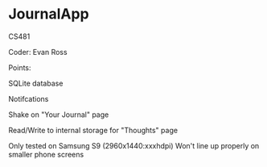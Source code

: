 # JournalApp
CS481

Coder:
Evan Ross 

Points:

SQLite database

Notifcations

Shake on "Your Journal" page

Read/Write to internal storage for "Thoughts" page



Only tested on Samsung S9 (2960x1440:xxxhdpi)
Won't line up properly on smaller phone screens
